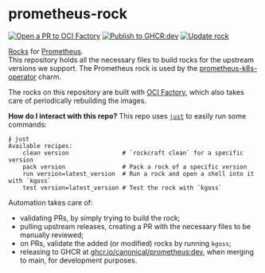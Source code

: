 # prometheus-rock

[![Open a PR to OCI Factory](https://github.com/canonical/prometheus-rock/actions/workflows/rock-release-oci-factory.yaml/badge.svg)](https://github.com/canonical/prometheus-rock/actions/workflows/rock-release-oci-factory.yaml)
[![Publish to GHCR:dev](https://github.com/canonical/prometheus-rock/actions/workflows/rock-release-dev.yaml/badge.svg)](https://github.com/canonical/prometheus-rock/actions/workflows/rock-release-dev.yaml)
[![Update rock](https://github.com/canonical/prometheus-rock/actions/workflows/rock-update.yaml/badge.svg)](https://github.com/canonical/prometheus-rock/actions/workflows/rock-update.yaml)

[Rocks](https://canonical-rockcraft.readthedocs-hosted.com/en/latest/) for [Prometheus](https://prometheus.io/).  
This repository holds all the necessary files to build rocks for the upstream versions we support. The Prometheus rock is used by the [prometheus-k8s-operator](https://github.com/canonical/prometheus-k8s-operator) charm.

The rocks on this repository are built with [OCI Factory](https://github.com/canonical/oci-factory/), which also takes care of periodically rebuilding the images.

**How do I interact with this repo?** This repo uses [`just`](https://github.com/casey/just) to easily run some commands:
```
∮ just
Available recipes:
    clean version               # `rockcraft clean` for a specific version
    pack version                # Pack a rock of a specific version
    run version=latest_version  # Run a rock and open a shell into it with `kgoss`
    test version=latest_version # Test the rock with `kgoss`
```

Automation takes care of:
* validating PRs, by simply trying to build the rock;
* pulling upstream releases, creating a PR with the necessary files to be manually reviewed;
* on PRs, validate the added (or modified) rocks by running `kgoss`;
* releasing to GHCR at [ghcr.io/canonical/prometheus:dev](https://ghcr.io/canonical/prometheus:dev), when merging to main, for development purposes.

